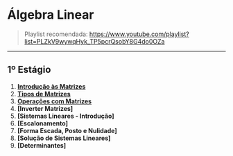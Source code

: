 # Álgebra Linear

> Playlist recomendada: https://www.youtube.com/playlist?list=PLZkV9wywqHyk_TP5pcrQsobY8G4do0OZa

---
## 1º Estágio

1. **[Introdução às Matrizes](teoria/introducaoMatrizes.md)**
2. **[Tipos de Matrizes](teoria/tiposMatrizes.md)**
3. **[Operações com Matrizes](teoria/operacoesMatrizes.md)**
4. **[Inverter Matrizes]**
5. **[Sistemas Lineares - Introdução]**
6. **[Escalonamento]**
7. **[Forma Escada, Posto e Nulidade]**
8. **[Solução de Sistemas Lineares]**
9. **[Determinantes]**
